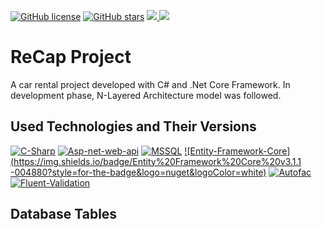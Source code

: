 [![GitHub license](https://img.shields.io/github/license/talhakoylu/ReCapProject?style=for-the-badge)](https://github.com/talhakoylu/ReCapProject/blob/master/LICENSE)
[![GitHub stars](https://img.shields.io/github/stars/talhakoylu/ReCapProject?style=for-the-badge)](https://github.com/talhakoylu/ReCapProject/stargazers)
<a href="https://www.linkedin.com/in/talhakoylu/">
    <img src="https://img.shields.io/badge/linkedin-%230077B5.svg?&style=for-the-badge&logo=linkedin&logoColor=white" />
</a>
<a href="https://www.twitter.com/talhakoylu/">
    <img src="https://img.shields.io/badge/Twitter-1DA1F2?style=for-the-badge&logo=twitter&logoColor=white" />
</a>

# ReCap Project
<p>A car rental project developed with C# and .Net Core Framework. In development phase, N-Layered Architecture model was followed.</p>

## Used Technologies and Their Versions
[![C-Sharp](https://img.shields.io/badge/C%23-239120?style=for-the-badge&logo=c-sharp&logoColor=white)](https://docs.microsoft.com/en-us/dotnet/csharp/)
[![Asp-net-web-api](https://img.shields.io/badge/ASP.NET%20Web%20API-5C2D91?style=for-the-badge&logo=.net&logoColor=white)](https://dotnet.microsoft.com/apps/aspnet)
[![MSSQL](https://img.shields.io/badge/MSSQL-004880?style=for-the-badge&logo=microsoft-sql-server&logoColor=white)](https://www.microsoft.com/en-us/sql-server/sql-server-2019?rtc=2)
[![Entity-Framework-Core](https://img.shields.io/badge/Entity%20Framework%20Core%20v3.1.1 -004880?style=for-the-badge&logo=nuget&logoColor=white)](https://docs.microsoft.com/en-us/ef/)
[![Autofac](https://img.shields.io/badge/Autofac%20v6.1-004880?style=for-the-badge&logo=nuget&logoColor=white)](https://autofac.org/)
[![Fluent-Validation](https://img.shields.io/badge/Fluent%20Validation%20v9.5.1-004880?style=for-the-badge&logo=nuget&logoColor=white)](https://fluentvalidation.net/)

## Database Tables
